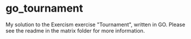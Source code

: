 # go_tournament
My solution to the Exercism exercise "Tournament", written in GO. Please see the readme in the matrix folder for more information.
